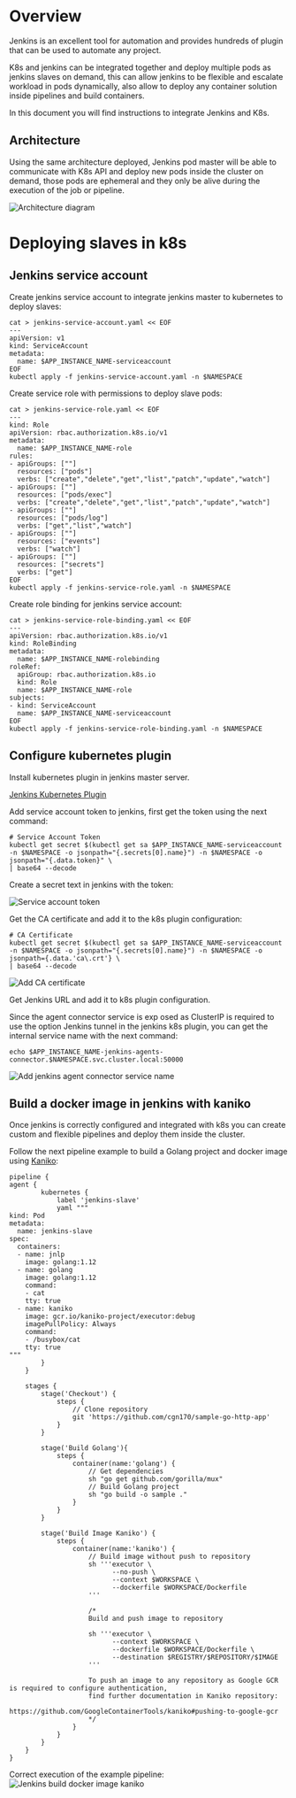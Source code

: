 # Overview

Jenkins is an excellent tool for automation and provides hundreds of plugin that can be used to automate any project.  

K8s and jenkins can be integrated together and deploy multiple pods as jenkins slaves on demand, this can allow jenkins to be flexible and escalate workload in pods dynamically, also allow to deploy any container solution inside pipelines and build containers. 

In this document you will find instructions to integrate Jenkins and K8s.

## Architecture

Using the same architecture deployed, Jenkins pod master will be able to communicate with K8s API and deploy new pods inside the cluster on demand, those pods are ephemeral and they only be alive during the execution of the job or pipeline.

![Architecture diagram](resources/jenkins-k8s-app-architecture.png)



# Deploying slaves in k8s

## Jenkins service account

Create jenkins service account to integrate jenkins master to kubernetes to deploy slaves: 

```
cat > jenkins-service-account.yaml << EOF
---
apiVersion: v1
kind: ServiceAccount
metadata:
  name: $APP_INSTANCE_NAME-serviceaccount
EOF
kubectl apply -f jenkins-service-account.yaml -n $NAMESPACE
```

Create service role with permissions to deploy slave pods:
```
cat > jenkins-service-role.yaml << EOF
---
kind: Role
apiVersion: rbac.authorization.k8s.io/v1
metadata:
  name: $APP_INSTANCE_NAME-role
rules:
- apiGroups: [""]
  resources: ["pods"]
  verbs: ["create","delete","get","list","patch","update","watch"]
- apiGroups: [""]
  resources: ["pods/exec"]
  verbs: ["create","delete","get","list","patch","update","watch"]
- apiGroups: [""]
  resources: ["pods/log"]
  verbs: ["get","list","watch"]
- apiGroups: [""]
  resources: ["events"]
  verbs: ["watch"]
- apiGroups: [""]
  resources: ["secrets"]
  verbs: ["get"]
EOF
kubectl apply -f jenkins-service-role.yaml -n $NAMESPACE
```

Create role binding for jenkins service account:
```
cat > jenkins-service-role-binding.yaml << EOF
---
apiVersion: rbac.authorization.k8s.io/v1
kind: RoleBinding
metadata:
  name: $APP_INSTANCE_NAME-rolebinding
roleRef:
  apiGroup: rbac.authorization.k8s.io
  kind: Role
  name: $APP_INSTANCE_NAME-role
subjects:
- kind: ServiceAccount
  name: $APP_INSTANCE_NAME-serviceaccount
EOF
kubectl apply -f jenkins-service-role-binding.yaml -n $NAMESPACE
```

## Configure kubernetes plugin

Install kubernetes plugin in jenkins master server.

[Jenkins Kubernetes Plugin](https://plugins.jenkins.io/kubernetes/)

Add service account token to jenkins, first get the token using the next command:
```
# Service Account Token
kubectl get secret $(kubectl get sa $APP_INSTANCE_NAME-serviceaccount -n $NAMESPACE -o jsonpath="{.secrets[0].name}") -n $NAMESPACE -o jsonpath="{.data.token}" \
| base64 --decode
```
Create a secret text in jenkins with the token:

![Service account token](resources/configure-jenkins-k8s-plugin1.PNG)

Get the CA certificate and add it to the k8s plugin configuration:
```
# CA Certificate
kubectl get secret $(kubectl get sa $APP_INSTANCE_NAME-serviceaccount -n $NAMESPACE -o jsonpath="{.secrets[0].name}") -n $NAMESPACE -o jsonpath={.data.'ca\.crt'} \ 
| base64 --decode
```
![Add CA certificate](resources/configure-jenkins-k8s-plugin2.PNG)

Get Jenkins URL and add it to k8s plugin configuration.

Since the agent connector service is exp  osed as ClusterIP is required to use the option Jenkins tunnel in the jenkins k8s plugin, you can get the internal service name with the next command:
```
echo $APP_INSTANCE_NAME-jenkins-agents-connector.$NAMESPACE.svc.cluster.local:50000
```

![Add jenkins agent connector service name](resources/configure-jenkins-k8s-plugin3.PNG)

## Build a docker image in jenkins with kaniko

Once jenkins is correctly configured and integrated with k8s you can create custom and flexible pipelines and deploy them  inside the cluster.

Follow the next pipeline example to build a Golang project and docker image using [Kaniko](https://github.com/GoogleContainerTools/kaniko):
```
pipeline {
agent {
        kubernetes {
            label 'jenkins-slave'
            yaml """
kind: Pod
metadata:
  name: jenkins-slave
spec:
  containers:
  - name: jnlp
    image: golang:1.12  
  - name: golang
    image: golang:1.12
    command:
    - cat
    tty: true
  - name: kaniko
    image: gcr.io/kaniko-project/executor:debug
    imagePullPolicy: Always
    command:
    - /busybox/cat
    tty: true
"""
        }
    }

    stages {
        stage('Checkout') {
            steps {
                // Clone repository
                git 'https://github.com/cgn170/sample-go-http-app'
            }
        }

        stage('Build Golang'){
            steps {
                container(name:'golang') {
                    // Get dependencies
                    sh "go get github.com/gorilla/mux"
                    // Build Golang project    
                    sh "go build -o sample ."
                }
            }
        }

        stage('Build Image Kaniko') {
            steps {
                container(name:'kaniko') {
                    // Build image without push to repository
                    sh '''executor \
                          --no-push \
                          --context $WORKSPACE \
                          --dockerfile $WORKSPACE/Dockerfile 
                    '''

                    /*
                    Build and push image to repository
                    
                    sh '''executor \
                          --context $WORKSPACE \
                          --dockerfile $WORKSPACE/Dockerfile \
                          --destination $REGISTRY/$REPOSITORY/$IMAGE
                    '''

                    To push an image to any repository as Google GCR is required to configure authentication,
                    find further documentation in Kaniko repository:
                    https://github.com/GoogleContainerTools/kaniko#pushing-to-google-gcr 
                    */
                }
            }
        }
    }
}
```
Correct execution of the example pipeline:
![Jenkins build docker image kaniko](resources/jenkins-build-docker-image-kaniko-pipeline.PNG)

